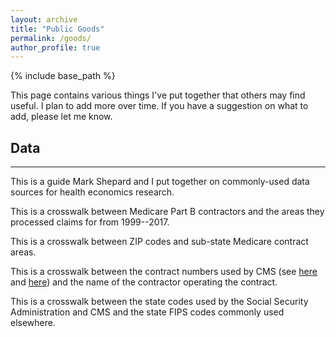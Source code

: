 ```yaml
---
layout: archive
title: "Public Goods"
permalink: /goods/
author_profile: true
---
```


{% include base_path %}

This page contains various things I've put together that others may find useful. I plan to add more over time. If you have a suggestion on what to add, please let me know.

## Data
***

This is a guide Mark Shepard and I put together on commonly-used data sources for health economics research.

This is a crosswalk between Medicare Part B contractors and the areas they processed claims for from 1999--2017.

This is a crosswalk between ZIP codes and sub-state Medicare contract areas.

This is a crosswalk between the contract numbers used by CMS (see [here](https://resdac.org/cms-data/variables/carrier-or-mac-number) and [here](https://resdac.org/cms-data/variables/fi-or-mac-number)) and the name of the contractor operating the contract.

This is a crosswalk between the state codes used by the Social Security Administration and CMS and the state FIPS codes commonly used elsewhere.
